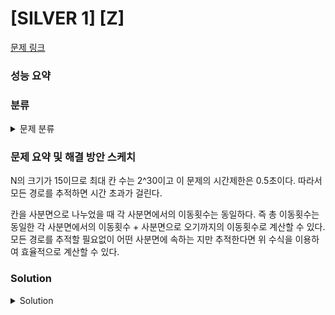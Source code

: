 # [SILVER 1] [Z]

[문제 링크](https://www.acmicpc.net/problem/1074) 

### 성능 요약

### 분류

<details><summary>문제 분류</summary> 

[분할 정복]

</details>

### 문제 요약 및 해결 방안 스케치

N의 크기가 15이므로 최대 칸 수는 2^30이고 이 문제의 시간제한은 0.5초이다. 따라서 모든 경로를 추적하면 시간 초과가 걸린다. 

칸을 사분면으로 나누었을 때 각 사분면에서의 이동횟수는 동일하다. 즉 총 이동횟수는 동일한 각 사분면에서의 이동횟수 + 사분면으로 오기까지의 이동횟수로 계산할 수 있다. 모든 경로를 추적할 필요없이 어떤 사분면에 속하는 지만 추적한다면 위 수식을 이용하여 효율적으로 계산할 수 있다.

### Solution

<details><summary>Solution</summary> 

[Source Code]

</details>
